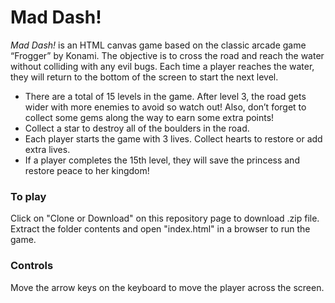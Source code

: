 # Mad Dash!
*Mad Dash!* is an HTML canvas game based on the classic arcade game “Frogger” by Konami. The objective is to cross the road and reach the water without colliding with any evil bugs. Each time a player reaches the water, they will return to the bottom of the screen to start the next level.

- There are a total of 15 levels in the game. After level 3, the road gets wider with more enemies to avoid so watch out! Also, don’t forget to collect some gems along the way to earn some extra points!
- Collect a star to destroy all of the boulders in the road.
- Each player starts the game with 3 lives. Collect hearts to restore or add extra lives.
- If a player completes the 15th level, they will save the princess and restore peace to her kingdom!

### To play
Click on "Clone or Download" on this repository page to download .zip file. Extract the folder contents and open "index.html" in a browser to run the game.

### Controls
Move the arrow keys on the keyboard to move the player across the screen.

